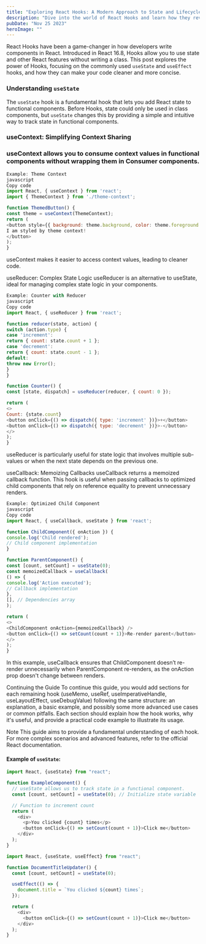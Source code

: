 ```yaml
---
title: "Exploring React Hooks: A Modern Approach to State and Lifecycle Features"
description: "Dive into the world of React Hooks and learn how they revolutionize state management and lifecycle methods in functional components."
pubDate: "Nov 25 2023"
heroImage: ""
---
```


React Hooks have been a game-changer in how developers write components in React. Introduced in React 16.8, Hooks allow you to use state and other React features without writing a class. This post explores the power of Hooks, focusing on the commonly used `useState` and `useEffect` hooks, and how they can make your code cleaner and more concise.

### Understanding `useState`

The `useState` hook is a fundamental hook that lets you add React state to functional components. Before Hooks, state could only be used in class components, but `useState` changes this by providing a simple and intuitive way to track state in functional components.

### useContext: Simplifying Context Sharing

### useContext allows you to consume context values in functional components without wrapping them in Consumer components.

```javascript
Example: Theme Context
javascript
Copy code
import React, { useContext } from 'react';
import { ThemeContext } from './theme-context';

function ThemedButton() {
const theme = useContext(ThemeContext);
return (
<button style={{ background: theme.background, color: theme.foreground }}>
I am styled by theme context!
</button>
);
}
```

useContext makes it easier to access context values, leading to cleaner code.

useReducer: Complex State Logic
useReducer is an alternative to useState, ideal for managing complex state logic in your components.

```javascript
Example: Counter with Reducer
javascript
Copy code
import React, { useReducer } from 'react';

function reducer(state, action) {
switch (action.type) {
case 'increment':
return { count: state.count + 1 };
case 'decrement':
return { count: state.count - 1 };
default:
throw new Error();
}
}

function Counter() {
const [state, dispatch] = useReducer(reducer, { count: 0 });

return (
<>
Count: {state.count}
<button onClick={() => dispatch({ type: 'increment' })}>+</button>
<button onClick={() => dispatch({ type: 'decrement' })}>-</button>
</>
);
}
```

useReducer is particularly useful for state logic that involves multiple sub-values or when the next state depends on the previous one.

useCallback: Memoizing Callbacks
useCallback returns a memoized callback function. This hook is useful when passing callbacks to optimized child components that rely on reference equality to prevent unnecessary renders.

```javascript
Example: Optimized Child Component
javascript
Copy code
import React, { useCallback, useState } from 'react';

function ChildComponent({ onAction }) {
console.log('Child rendered');
// Child component implementation
}

function ParentComponent() {
const [count, setCount] = useState(0);
const memoizedCallback = useCallback(
() => {
console.log('Action executed');
// Callback implementation
},
[], // Dependencies array
);

return (
<>
<ChildComponent onAction={memoizedCallback} />
<button onClick={() => setCount(count + 1)}>Re-render parent</button>
</>
);
}

```

In this example, useCallback ensures that ChildComponent doesn’t re-render unnecessarily when ParentComponent re-renders, as the onAction prop doesn't change between renders.

Continuing the Guide
To continue this guide, you would add sections for each remaining hook (useMemo, useRef, useImperativeHandle, useLayoutEffect, useDebugValue) following the same structure: an explanation, a basic example, and possibly some more advanced use cases or common pitfalls. Each section should explain how the hook works, why it's useful, and provide a practical code example to illustrate its usage.

Note
This guide aims to provide a fundamental understanding of each hook. For more complex scenarios and advanced features, refer to the official React documentation.

#### Example of `useState`:

```javascript
import React, {useState} from "react";

function ExampleComponent() {
  // useState allows us to track state in a functional component.
  const [count, setCount] = useState(0); // Initialize state variable 'count'

  // Function to increment count
  return (
    <div>
      <p>You clicked {count} times</p>
      <button onClick={() => setCount(count + 1)}>Click me</button>
    </div>
  );
}

import React, {useState, useEffect} from "react";

function DocumentTitleUpdater() {
  const [count, setCount] = useState(0);

  useEffect(() => {
    document.title = `You clicked ${count} times`;
  });

  return (
    <div>
      <button onClick={() => setCount(count + 1)}>Click me</button>
    </div>
  );
}
```
